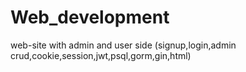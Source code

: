 # Web_development
web-site with admin and user side (signup,login,admin crud,cookie,session,jwt,psql,gorm,gin,html)
